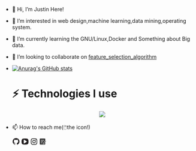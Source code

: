 - 👋 Hi, I’m Justin Here!

- 👀 I’m interested in web design,machine learning,data mining,operating system.
  
- 🌱 I’m currently learning the GNU/Linux,Docker and Something about Big data.

- 💞️ I’m looking to collaborate on [feature_selection_algorithm](https://github.com/Justin-12138/feature_selection_algorithm)

- [![Anurag's GitHub stats](https://github-readme-stats.vercel.app/api?username=Justin-12138&show_icons=true&theme=radical)](https://github.com/anuraghazra/github-readme-stats)

  # ⚡ Technologies I use 
  
  <p align="center">
    <a href="https://skillicons.dev">
      <img src="https://skillicons.dev/icons?i=git,kubernetes,docker,cpp,linux,vim,bash,md,powershell,py,vscode,pytorch,mysql,nginx" />
    </a>
  </p>


- 📫 How to reach me(:computer_mouse:the icon!) 

  [<img src="svgs_pics/github.svg" style="zoom:5%;" />](https://github.com/Justin-12138)              [<img src="svgs_pics/youtube.svg" style="zoom:5%;" />](https://www.youtube.com/channel/UCGuo9zmm4Dayi_rXj-nWP5A)                [<img src="svgs_pics/instagram.svg" style="zoom:5%;" />](https://www.instagram.com/justinliu303/)                  [<img src="svgs_pics/blog.svg" style="zoom:5%;" />](https://justin-12138.github.io/)
